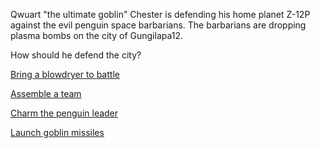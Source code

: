 Qwuart "the ultimate goblin" Chester is defending his home planet Z-12P against the evil penguin space barbarians. The barbarians are dropping plasma bombs on the city of Gungilapa12.

How should he defend the city?

[Bring a blowdryer to battle](blowdryer.md)

[Assemble a team](assemble.md)

[Charm the penguin leader](charm.md)

[Launch goblin missiles](barrel_missiles.md)